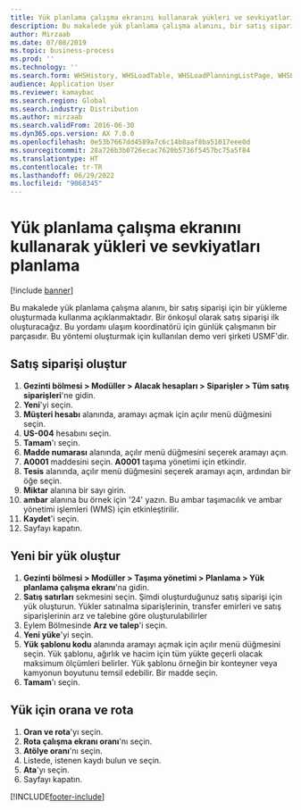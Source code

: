 ```yaml
---
title: Yük planlama çalışma ekranını kullanarak yükleri ve sevkiyatları planlama
description: Bu makalede yük planlama çalışma alanını, bir satış siparişi için bir yükleme oluşturmada kullanma açıklanmaktadır.
author: Mirzaab
ms.date: 07/08/2019
ms.topic: business-process
ms.prod: ''
ms.technology: ''
ms.search.form: WHSHistory, WHSLoadTable, WHSLoadPlanningListPage, WHSLoadPlanningWorkbench
audience: Application User
ms.reviewer: kamaybac
ms.search.region: Global
ms.search.industry: Distribution
ms.author: mirzaab
ms.search.validFrom: 2016-06-30
ms.dyn365.ops.version: AX 7.0.0
ms.openlocfilehash: 0e53b7667dd4589a7c6c14b8aaf8ba51017eee0d
ms.sourcegitcommit: 28a726b3b0726ecac7620b5736f5457bc75a5f84
ms.translationtype: HT
ms.contentlocale: tr-TR
ms.lasthandoff: 06/29/2022
ms.locfileid: "9068345"
---
```

# <a name="plan-loads-and-shipments-using-the-load-planning-workbench"></a>Yük planlama çalışma ekranını kullanarak yükleri ve sevkiyatları planlama

[!include [banner](../../includes/banner.md)]

Bu makalede yük planlama çalışma alanını, bir satış siparişi için bir yükleme oluşturmada kullanma açıklanmaktadır. Bir önkoşul olarak satış siparişi ilk oluşturacağız. Bu yordamı ulaşım koordinatörü için günlük çalışmanın bir parçasıdır. Bu yöntemi oluşturmak için kullanılan demo veri şirketi USMF'dir.


## <a name="create-a-sales-order"></a>Satış siparişi oluştur
1. **Gezinti bölmesi > Modüller > Alacak hesapları > Siparişler > Tüm satış siparişleri**'ne gidin.
2. **Yeni**'yi seçin.
3. **Müşteri hesabı** alanında, aramayı açmak için açılır menü düğmesini seçin.
4. **US-004** hesabını seçin.
5. **Tamam**'ı seçin.
6. **Madde numarası** alanında, açılır menü düğmesini seçerek aramayı açın.
7. **A0001** maddesini seçin. **A0001** taşıma yönetimi için etkindir.  
8. **Tesis** alanında, açılır menü düğmesini seçerek aramayı açın, ardından bir öğe seçin.
9. **Miktar** alanına bir sayı girin.
10. **ambar** alanına bu örnek için '24' yazın. Bu ambar taşımacılık ve ambar yönetimi işlemleri (WMS) için etkinleştirilir.  
11. **Kaydet**'i seçin.
12. Sayfayı kapatın.

## <a name="create-a-new-load"></a>Yeni bir yük oluştur
1. **Gezinti bölmesi > Modüller > Taşıma yönetimi > Planlama > Yük planlama çalışma ekranı**'na gidin.
2. **Satış satırları** sekmesini seçin. Şimdi oluşturduğunuz satış siparişi için yük oluşturun. Yükler satınalma siparişlerinin, transfer emirleri ve satış siparişlerinin arz ve talebine göre oluşturulabilirler  
3. Eylem Bölmesinde **Arz ve talep**'i seçin.
4. **Yeni yüke**'yi seçin.
5. **Yük şablonu kodu** alanında aramayı açmak için açılır menü düğmesini seçin. Yük şablonu, ağırlık ve hacim için tüm yükte geçerli olacak maksimum ölçümleri belirler. Yük şablonu örneğin bir konteyner veya kamyonun boyutunu temsil edebilir. Bir madde seçin.
6. **Tamam**'ı seçin.

## <a name="rate-and-route-the-load"></a>Yük için orana ve rota
1. **Oran ve rota**'yı seçin.
2. **Rota çalışma ekranı oranı**'nı seçin.
3. **Atölye oranı**'nı seçin.
4. Listede, istenen kaydı bulun ve seçin.
5. **Ata**'yı seçin.
6. Sayfayı kapatın.



[!INCLUDE[footer-include](../../../includes/footer-banner.md)]
